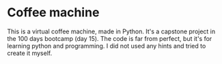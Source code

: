 # Coffee machine

This is a virtual coffee machine, made in Python. It's a capstone project in the 100 days bootcamp (day 15). The code is far from perfect, but it's for learning python and programming. I did not used any hints and tried to create it myself.